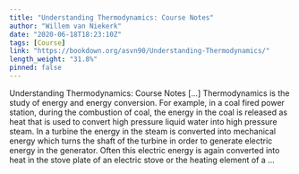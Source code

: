 ```yaml
---
title: "Understanding Thermodynamics: Course Notes"
author: "Willem van Niekerk"
date: "2020-06-18T18:23:10Z"
tags: [Course]
link: "https://bookdown.org/asvn90/Understanding-Thermodynamics/"
length_weight: "31.8%"
pinned: false
---
```


Understanding Thermodynamics: Course Notes [...] Thermodynamics is the study of energy and energy conversion. For example, in a coal fired power station, during the combustion of coal, the energy in the coal is released as heat that is used to convert high pressure liquid water into high pressure steam. In a turbine the energy in the steam is converted into mechanical energy which turns the shaft of the turbine in order to generate electric energy in the generator. Often this electric energy is again converted into heat in the stove plate of an electric stove or the heating element of a ...

